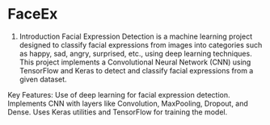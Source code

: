# FaceEx
1. Introduction
Facial Expression Detection is a machine learning project designed to classify facial expressions from images into categories such as happy, sad, angry, surprised, etc., using deep learning techniques. This project implements a Convolutional Neural Network (CNN) using TensorFlow and Keras to detect and classify facial expressions from a given dataset.

Key Features:
Use of deep learning for facial expression detection.
Implements CNN with layers like Convolution, MaxPooling, Dropout, and Dense.
Uses Keras utilities and TensorFlow for training the model.
